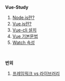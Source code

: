 **Vue-Study**

1. [Node.js란?](./node.md)
1. [Vue.js란?](./vue.md)
1. [Vue-cli 설치](./cli.md)
1. [Vue 기본문법](./grammar.md)
1. [Watch 속성](./watch.md)

<br>

**번외**

1. [프레임워크 vs 라이브러리](./framework.md)
